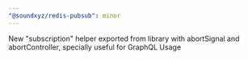 ```yaml
---
"@soundxyz/redis-pubsub": minor
---
```


New "subscription" helper exported from library with abortSignal and abortController, specially useful for GraphQL Usage
